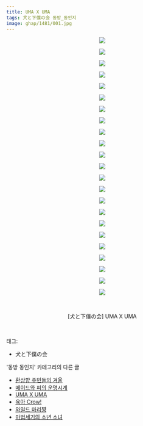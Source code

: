 ```yaml
---
title: UMA X UMA
tags: 犬と下僕の会 동방_동인지
image: ghap/1481/001.jpg
---
```

<div class="article">
<p style="text-align: center; clear: none; float: none;"><img src="{{ site.nasurl }}/ghap/1481/001.jpg"/></p>
<p style="text-align: center; clear: none; float: none;"><img src="{{ site.nasurl }}/ghap/1481/002.jpg"/></p>
<p style="text-align: center; clear: none; float: none;"><img src="{{ site.nasurl }}/ghap/1481/003.jpg"/></p>
<p style="text-align: center; clear: none; float: none;"><img src="{{ site.nasurl }}/ghap/1481/004.jpg"/></p>
<p style="text-align: center; clear: none; float: none;"><img src="{{ site.nasurl }}/ghap/1481/005.jpg"/></p>
<p style="text-align: center; clear: none; float: none;"><img src="{{ site.nasurl }}/ghap/1481/006.jpg"/></p>
<p style="text-align: center; clear: none; float: none;"><img src="{{ site.nasurl }}/ghap/1481/007.jpg"/></p>
<p style="text-align: center; clear: none; float: none;"><img src="{{ site.nasurl }}/ghap/1481/008.jpg"/></p>
<p style="text-align: center; clear: none; float: none;"><img src="{{ site.nasurl }}/ghap/1481/009.jpg"/></p>
<p style="text-align: center; clear: none; float: none;"><img src="{{ site.nasurl }}/ghap/1481/010.jpg"/></p>
<p style="text-align: center; clear: none; float: none;"><img src="{{ site.nasurl }}/ghap/1481/011.jpg"/></p>
<p style="text-align: center; clear: none; float: none;"><img src="{{ site.nasurl }}/ghap/1481/012.jpg"/></p>
<p style="text-align: center; clear: none; float: none;"><img src="{{ site.nasurl }}/ghap/1481/013.jpg"/></p>
<p style="text-align: center; clear: none; float: none;"><img src="{{ site.nasurl }}/ghap/1481/014.jpg"/></p>
<p style="text-align: center; clear: none; float: none;"><img src="{{ site.nasurl }}/ghap/1481/015.jpg"/></p>
<p style="text-align: center; clear: none; float: none;"><img src="{{ site.nasurl }}/ghap/1481/016.jpg"/></p>
<p style="text-align: center; clear: none; float: none;"><img src="{{ site.nasurl }}/ghap/1481/017.jpg"/></p>
<p style="text-align: center; clear: none; float: none;"><img src="{{ site.nasurl }}/ghap/1481/018.jpg"/></p>
<p style="text-align: center; clear: none; float: none;"><img src="{{ site.nasurl }}/ghap/1481/019.jpg"/></p>
<p style="text-align: center; clear: none; float: none;"><img src="{{ site.nasurl }}/ghap/1481/020.jpg"/></p>
<p style="text-align: center; clear: none; float: none;"><img src="{{ site.nasurl }}/ghap/1481/021.jpg"/></p>
<p style="text-align: center; clear: none; float: none;"><img src="{{ site.nasurl }}/ghap/1481/022.jpg"/></p>
<p style="text-align: center; clear: none; float: none;"><img src="{{ site.nasurl }}/ghap/1481/023.jpg"/></p>
<p style="text-align: center; clear: none; float: none;"><br/></p>
<p style="text-align: center; clear: none; float: none;">[犬と下僕の会] UMA X UMA</p>
<p><br/></p>
</div><div class="tagTrail">
<p>태그: </p>
<ul>
<li>犬と下僕の会</li>
</ul>
</div><div class="another">
<p>'동방 동인지' 카테고리의 다른 글</p>
<ul>
<li><a href="/2016-08-11-ghap_1483">환상향 주민들의 겨울</a></li>
<li><a href="/2016-08-11-ghap_1482">메이드와 피의 운명시계</a></li>
<li><a href="/2016-08-11-ghap_1481">UMA X UMA</a></li>
<li><a href="/2016-08-11-ghap_1479">육아 Crow!</a></li>
<li><a href="/2016-08-11-ghap_1478">와일드 마리쨩</a></li>
<li><a href="/2016-08-11-ghap_1476">마법세기의 소년 소녀</a></li>
</ul>
</div><div class="cb_module cb_fluid">
<div class="cb_wrt cb_profile">
</div><!-- commentList close -->
</div>